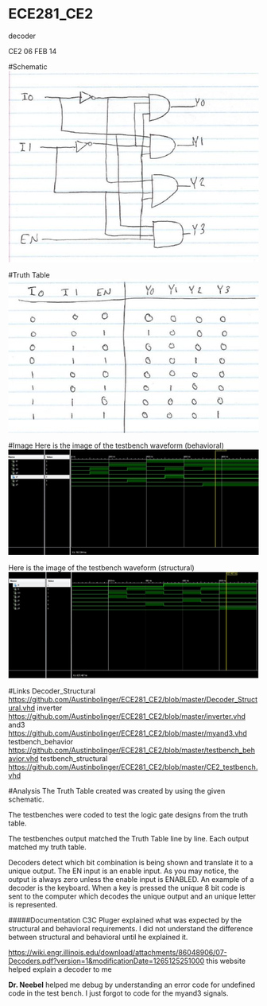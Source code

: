 ECE281_CE2
==========

decoder

CE2 06 FEB 14


#Schematic
![schematic](https://github.com/Austinbolinger/ECE281_CE2/blob/master/schematic.JPG?raw=true "Schematic") 


#Truth Table 
![alt text](https://github.com/Austinbolinger/ECE281_CE2/blob/master/truthtable.JPG?raw=true "Truth Table")
 

#Image
Here is the image of the testbench waveform (behavioral)
![alt text](https://github.com/Austinbolinger/ECE281_CE2/blob/master/testbench_behavior.JPG?raw=true "behavior") 

Here is the image of the testbench waveform (structural)
![alt text](https://github.com/Austinbolinger/ECE281_CE2/blob/master/testbenchtest.JPG?raw=true "structural") 


#Links
Decoder_Structural
https://github.com/Austinbolinger/ECE281_CE2/blob/master/Decoder_Structural.vhd
inverter
https://github.com/Austinbolinger/ECE281_CE2/blob/master/inverter.vhd
and3
https://github.com/Austinbolinger/ECE281_CE2/blob/master/myand3.vhd
testbench_behavior
https://github.com/Austinbolinger/ECE281_CE2/blob/master/testbench_behavior.vhd
testbench_structural
https://github.com/Austinbolinger/ECE281_CE2/blob/master/CE2_testbench.vhd

#Analysis
The Truth Table created was created by using the given schematic.

The testbenches were coded to test the logic gate designs from the truth table.

The testbenches output matched the Truth Table line by line. Each output matched my truth table.

Decoders detect which bit combination is being shown and translate it to a unique output.
The EN input is an enable input. As you may notice, the output is always zero unless the enable input is ENABLED. An example of a decoder is the keyboard. When a key is pressed the unique 8 bit code is sent to the computer which decodes the unique output and an unique letter is represented.


#####Documentation
C3C Pluger explained what was expected by the structural and behavioral requirements. I did not understand the difference between structural and behavioral until he explained it.

https://wiki.engr.illinois.edu/download/attachments/86048906/07-Decoders.pdf?version=1&modificationDate=1265125251000
this website helped explain a decoder to me

**Dr. Neebel** helped me debug by understanding an error code for undefined code in the test bench. I just forgot to code for the myand3 signals. 

